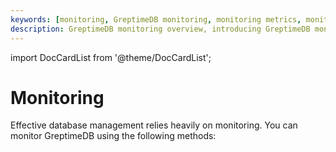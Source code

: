 ```yaml
---
keywords: [monitoring, GreptimeDB monitoring, monitoring metrics, monitoring configuration, monitoring logs]
description: GreptimeDB monitoring overview, introducing GreptimeDB monitoring metrics, configuration, and logs.
---
```


import DocCardList from '@theme/DocCardList';

# Monitoring

Effective database management relies heavily on monitoring.
You can monitor GreptimeDB using the following methods:

<DocCardList />
